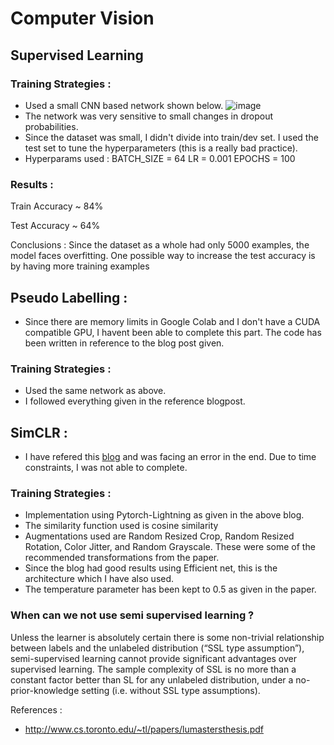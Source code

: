 # Computer Vision 


## Supervised Learning

### Training Strategies : 
* Used a small CNN based network shown below.
![image](https://user-images.githubusercontent.com/57453637/129484770-c4ed52b0-ab18-4987-85a8-9045a7cb6a53.png)
* The network was very sensitive to small changes in dropout probabilities. 
* Since the dataset was small, I didn't divide into train/dev set. I used the test set to tune the hyperparameters (this is a really bad practice). 
* Hyperparams used :  BATCH_SIZE = 64  LR = 0.001 EPOCHS = 100



### Results : 


Train Accuracy ~ 84%


Test Accuracy ~ 64%
            
Conclusions : Since the dataset as a whole had only 5000 examples, the model faces overfitting. One possible way to increase the test accuracy is by having more training examples



## Pseudo Labelling : 
- Since there are memory limits in Google Colab and I don't have a CUDA compatible GPU, I havent been able to complete this part. The code has been written in reference to the blog post given.
### Training Strategies : 
* Used the same network as above.
* I followed everything given in the reference blogpost.


## SimCLR :
- I have refered this [blog](https://zablo.net/blog/post/understanding-implementing-simclr-guide-eli5-pytorch/) and was facing an error in the end. Due to time constraints, I was not able to complete. 
### Training Strategies : 
* Implementation using Pytorch-Lightning as given in the above blog.
* The similarity function used is cosine similarity
* Augmentations used are Random Resized Crop, Random Resized Rotation, Color Jitter, and Random Grayscale. These were some of the recommended transformations from the paper. 
* Since the blog had good results using Efficient net, this is the architecture which  I have also used.
* The temperature parameter has been kept to 0.5 as given in the paper.



### When can we not use semi supervised learning ? 
Unless the learner is absolutely certain there is some non-trivial relationship between labels and the unlabeled distribution (“SSL type assumption”), semi-supervised learning cannot provide significant advantages over supervised learning. The sample complexity of SSL is no more than a constant factor better than SL for any unlabeled distribution, under a no-prior-knowledge setting (i.e. without SSL type assumptions).


References : 
- http://www.cs.toronto.edu/~tl/papers/lumastersthesis.pdf

